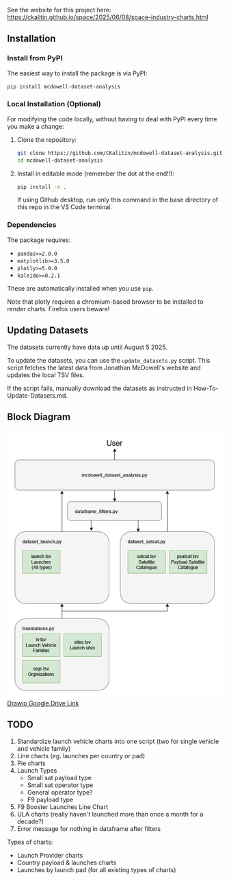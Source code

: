 See the website for this project here:
https://ckalitin.github.io/space/2025/06/08/space-industry-charts.html

## Installation

### Install from PyPI
The easiest way to install the package is via PyPI:
```bash
pip install mcdowell-dataset-analysis
```

### Local Installation (Optional)
For modifying the code locally, without having to deal with PyPI every time you make a change:
1. Clone the repository:
   ```bash
   git clone https://github.com/CKalitin/mcdowell-dataset-analysis.git
   cd mcdowell-dataset-analysis
   ```
2. Install in editable mode (remember the dot at the end!!):
   ```bash
   pip install -e .
   ```
   If using Github desktop, run only this command in the base directory of this repo in the VS Code terminal.

### Dependencies
The package requires:
- `pandas>=2.0.0`
- `matplotlib>=3.5.0`
- `plotly>=5.0.0`
- `kaleido>=0.2.1`

These are automatically installed when you use `pip`.

Note that plotly requires a chromium-based browser to be installed to render charts. Firefox users beware!

## Updating Datasets

The datasets currently have data up until August 5 2025.

To update the datasets, you can use the `update_datasets.py` script. This script fetches the latest data from Jonathan McDowell's website and updates the local TSV files.

If the script fails, manually download the datasets as instructed in How-To-Update-Datasets.md.

## Block Diagram

![Code Block Diagram](https://github.com/CKalitin/mcdowell-dataset-analysis/blob/main/docs/block-diagram.png)  
[Drawio Google Drive Link](https://drive.google.com/file/d/1IRLoI8Vcy9faPdhrrpZJAQ3iU27p1e-x/view?usp=sharing)

## TODO

1. Standardize launch vehicle charts into one script (two for single vehicle and vehicle family)
2. Line charts (eg. launches per country or pad)
3. Pie charts
4. Launch Types
   - Small sat payload type
   - Small sat operator type
   - General operator type?
   - F9 payload type
5. F9 Booster Launches Line Chart
6. ULA charts (really haven't launched more than once a month for a decade?)
7. Error message for nothing in dataframe after filters

Types of charts:
- Launch Provider charts
- Country payload & launches charts
- Launches by launch pad (for all existing types of charts)
